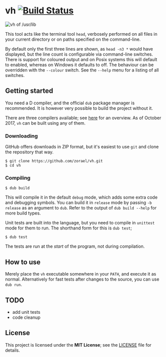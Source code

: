 # vh  [![Build Status](https://travis-ci.org/zorael/vh.svg?branch=master)](https://travis-ci.org/zorael/vh)

![vh of /usr/lib](https://i.imgur.com/7T78MQ8.png)

This tool acts like the terminal tool `head`, verbosely performed on all files in your current directory or on paths specified on the command-line.

By default only the first three lines are shown, as `head -n3 *` would have displayed, but the line count is configurable via command-line switches. There is support for coloured output and on Posix systems this will default to enabled, whereas on Windows it defaults to off. The behaviour can be overridden with the `--colour` switch. See the `--help` menu for a listing of all switches.

## Getting started

You need a D compiler, and the official `dub` package manager is recommended. It is however very possible to build the project without it.

There are three compilers available; see [here](https://wiki.dlang.org/Compilers) for an overview. As of October 2017, `vh` can be built using any of them.

### Downloading

GitHub offers downloads in ZIP format, but it's easiest to use `git` and clone the repository that way.

    $ git clone https://github.com/zorael/vh.git
    $ cd vh

### Compiling

    $ dub build

This will compile it in the default `debug` mode, which adds some extra code and debugging symbols. You can build it in `release` mode by passing `-b release` as an argument to `dub`. Refer to the output of `dub build --help` for more build types.

Unit tests are built into the language, but you need to compile in `unittest` mode for them to run. The shorthand form for this is `dub test`;

    $ dub test

The tests are run at the *start* of the program, not during compilation.

## How to use

Merely place the `vh` executable somewhere in your `PATH`, and execute it as normal. Alternatively for fast tests after changes to the source, you can use `dub run`.

## TODO
* add unit tests
* code cleanup

## License
This project is licensed under the **MIT License**; see the [LICENSE](LICENSE) file for details.

